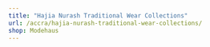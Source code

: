 ```yaml
---
title: "Hajia Nurash Traditional Wear Collections"
url: /accra/hajia-nurash-traditional-wear-collections/
shop: Modehaus
---
```

